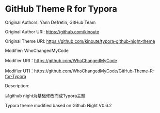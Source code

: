 # GitHub Theme R for Typora
Original Authors: Yann Defretin, GitHub Team

Original Author URI: https://github.com/kinoute

Original Theme URI: https://github.com/kinoute/typora-github-night-theme

Modifier: WhoChangedMyCode

Modifier URI：https://github.com/WhoChangedMyCode

Modifier UTI：https://github.com/WhoChangedMyCode/GitHub-Theme-R-for-Typora

Description:

以github night为基础修改而成Typora主题

Typora theme modified based on Github Night V0.6.2
